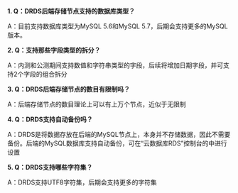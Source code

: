 **1. Q：DRDS后端存储节点支持的数据库类型？**

A：目前支持数据库类型为MySQL 5.6和MySQL 5.7，后期会支持更多的MySQL版本。

**2. Q：支持那些字段类型的拆分？**

A：内测和公测期间支持数值和字符串类型的字段，后续将增加日期字段，并可支持2个字段的组合拆分

**3. Q：DRDS后端存储节点的数目有限制吗？**

A：后端存储节点的数目理论上可以有上万个节点，近似于无限制

**4. Q：DRDS支持自动备份吗？**

A：DRDS是将数据存放在后端的MySQL节点上，本身并不存储数据，因此不需要备份。后端的MySQL数据库支持自动备份，可在“云数据库RDS”控制台的中进行设置

**5. Q：DRDS支持哪些字符集？**

A：DRDS支持UTF8字符集，后期会支持更多的字符集
